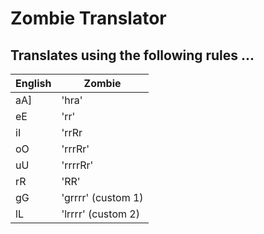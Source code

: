 # Zombie Translator 

## Translates using the following rules ...


| English | Zombie | 
| ------- | ------ | 
| aA]     | 'hra'  |
| eE      | 'rr'   |
|iI 	  | 'rrRr  |
|oO       | 'rrrRr'|
|uU       | 'rrrrRr'|
|rR       | 'RR' |
|gG       | 'grrrr' (custom 1)|  
|lL       | 'lrrrr' (custom 2)|


